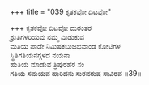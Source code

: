 +++
title = "039 ಕೃತಕವೋ ದಿಟವೋ"

+++
ಕೃತಕವೋ ದಿಟವೋ ದುರಂತರ  
ಶ್ರುತಿಗಳರಿಯವು ನಮ್ಮ ಮಿಡುಕುವ  
ಮತಿಯ ಪಾಡೇ ನಿಮಿಷಕಬುಜಭವಾಂಡ ಕೋಟಿಗಳ  
ಸ್ಥಿತಿಗತಿಯನಗ್ಗಳದ ನಯನಾ  
ಹುತಿಯ ಮಾಡುವ ತ್ರಿಪುರಹರ ಸಂ  
ಗತಿಯ ಸಮಯವ ಹಾರಿದನು ಸುರವರುಷ ಸಾವಿರವ      ॥39॥